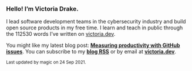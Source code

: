 ### Hello! I’m Victoria Drake.

I lead software development teams in the cybersecurity industry and build open source products in my free time. I learn and teach in public through the 112530 words I’ve written on [victoria.dev](https://victoria.dev).

You might like my latest blog post: **[Measuring productivity with GitHub issues](https://victoria.dev/blog/measuring-productivity-with-github-issues/)**. You can subscribe to my [**blog RSS**](https://victoria.dev/index.xml) or by email at [**victoria.dev**](https://victoria.dev).

<sub>Last updated by magic on 24 Sep 2021.</sub>
